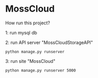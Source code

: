 # MossCloud

How run this project?

1: run mysql db

2: run API server "MossCloudStorageAPI"
```
python manage.py runserver
```

3: run site "MossCloud"
```
python manage.py runserver 5000
```


